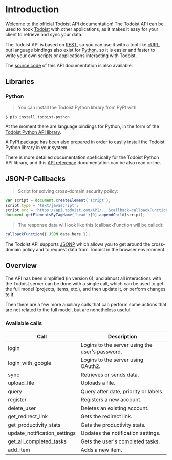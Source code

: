 # Introduction

Welcome to the official Todoist API documentation!  The Todoist API can be used to hook [Todoist](https://todoist.com) with other applications, as it makes it easy for your client to retrieve and sync your data.

The Todoist API is based on [REST](http://en.wikipedia.org/wiki/Representational_State_Transfer), so you can use it with a tool like [cURL](http://curl.haxx.se), but language bindings also exist for [Python](https://www.python.org), so it is easier and faster to write your own scripts or applications interacting with Todoist.

The [source code](https://github.com/Doist/todoist-api) of this API documentation is also available.

## Libraries

### Python

> You can install the Todoist Python library from PyPI with:

```
$ pip install todoist-python
```

At the moment there are language bindings for Python, in the form of the [Todoist Python API library](https://github.com/Doist/todoist-python).

A [PyPI package](https://pypi.python.org/pypi/todoist-python) has been also prepared in order to easily install the Todoist Python library in your system.

There is more detailed documentation speficically for the Todoist Python API library, and this [API reference](http://todoist-python.readthedocs.org/en/latest/) documentation can be also read online.

## JSON-P Callbacks

> Script for solving cross-domain security policy:

```js
var script = document.createElement('script');
script.type = 'text/javascript';
script.src = 'https://api.todoist.com/API/...&callback=callbackFunction';
document.getElementsByTagName('head')[0].appendChild(script);
```

> The response data will look like this (callbackFunction will be called):

```js
callbackFunction({ JSON data here });
```

The Todoist API supports [JSONP](http://en.wikipedia.org/wiki/JSONP) which allows you to get around the cross-domain policy and to request data from Todoist in the browser environment.


## Overview

The API has been simplified (in version 6), and almost all interactions with
the Todoist server can be done with a single call, which can be used to get the
full model (projects, items, etc.), and then update it, or perform changes to
it.

Then there are a few more auxiliary calls that can perform some actions that
are not related to the full model, but are nonetheless useful.

### Available calls

Call | Description
---- | -----------
login | Logins to the server using the user's password.
login_with_google | Logins to the server using OAuth2.
sync | Retrieves or sends data.
upload_file | Uploads a file.
query | Query after date, priority or labels.
register | Registers a new account.
delete_user | Deletes an existing account.
get_redirect_link | Gets the redirect link.
get_productivity_stats | Gets the productivity stats.
update_notification_settings | Updates the notification settings.
get_all_completed_tasks | Gets the user's completed tasks.
add_item | Adds a new item.
